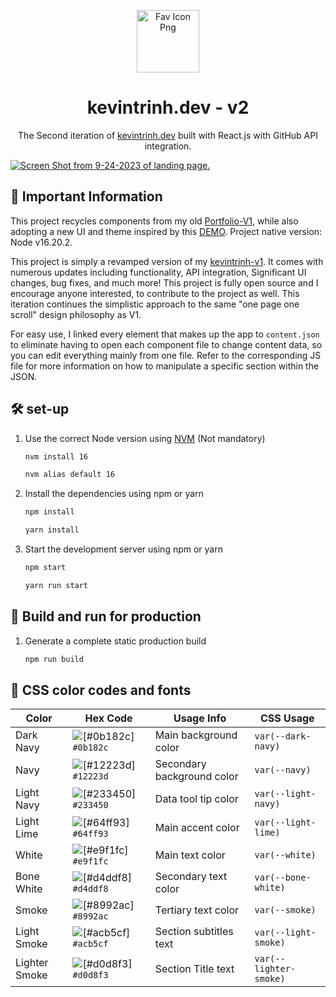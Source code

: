 <p align="center">
  <a href="https://www.kevintrinh.dev" target="_blank">
    <img alt="Fav Icon Png" src="https://github.com/KevinTrinh1227/Reactfolio/blob/master/public/assets/readme-icon.png" width="100"/>
  </a>
</p>
<h1 align="center">
  kevintrinh.dev - v2
</h1>
<p align="center">
  The Second iteration of <a href="https://www.kevintrinh.dev" target="_blank">kevintrinh.dev</a> built with React.js with GitHub API integration.
</p>

<a href="https://www.kevintrinh.dev" target="_blank">
  <img alt="Screen Shot from 9-24-2023 of landing page." src="https://github.com/KevinTrinh1227/Reactfolio/blob/master/public/assets/screenshot.png">
</a>

## 📌 Important Information

This project recycles components from my old [Portfolio-V1](https://www.kevintrinh-v1.netlify.app), while also adopting a new UI and theme inspired by this [DEMO](https://steam-portfolio-demo.vercel.app/). Project native version: Node v16.20.2.

This project is simply a revamped version of my [kevintrinh-v1](https://www.kevintrinh-v1.netlify.app). It comes with numerous updates including functionality, API integration, Significant UI changes, bug fixes, and much more! This project is fully open source and I encourage anyone interested, to contribute to the project as well. This iteration continues the simplistic approach to the same "one page one scroll" design philosophy as V1.

For easy use, I linked every element that makes up the app to `content.json` to eliminate having to open each component file to change content data, so you can edit everything mainly from one file. Refer to the corresponding JS file for more information on how to manipulate a specific section within the JSON.

## 🛠 set-up

1. Use the correct Node version using [NVM](https://github.com/nvm-sh/nvm) (Not mandatory)

   ```sh
   nvm install 16
   ```

   ```sh
   nvm alias default 16
   ```

2. Install the dependencies using npm or yarn

   ```sh
   npm install
   ```

   ```sh
   yarn install
   ```

3. Start the development server using npm or yarn

   ```sh
   npm start
   ```

   ```sh
   yarn run start
   ```

## 🚀 Build and run for production

1. Generate a complete static production build

   ```sh
   npm run build
   ```

## 🎨 CSS color codes and fonts

| Color         | Hex Code                                                             | Usage Info                 | CSS Usage              |
| ------------- | -------------------------------------------------------------------- | -------------------------- | ---------------------- |
| Dark Navy     | ![[#0b182c]](https://via.placeholder.com/10/0b182c?text=+) `#0b182c` | Main background color      | `var(--dark-navy)`     |
| Navy          | ![[#12223d]](https://via.placeholder.com/10/12223d?text=+) `#12223d` | Secondary background color | `var(--navy)`          |
| Light Navy    | ![[#233450]](https://via.placeholder.com/10/233450?text=+) `#233450` | Data tool tip color        | `var(--light-navy)`    |
| Light Lime    | ![[#64ff93]](https://via.placeholder.com/10/64ff93?text=+) `#64ff93` | Main accent color          | `var(--light-lime)`    |
| White         | ![[#e9f1fc]](https://via.placeholder.com/10/e9f1fc?text=+) `#e9f1fc` | Main text color            | `var(--white)`         |
| Bone White    | ![[#d4ddf8]](https://via.placeholder.com/10/d4ddf8?text=+) `#d4ddf8` | Secondary text color       | `var(--bone-white)`    |
| Smoke         | ![[#8992ac]](https://via.placeholder.com/10/8992ac?text=+) `#8992ac` | Tertiary text color        | `var(--smoke)`         |
| Light Smoke   | ![[#acb5cf]](https://via.placeholder.com/10/acb5cf?text=+) `#acb5cf` | Section subtitles text     | `var(--light-smoke)`   |
| Lighter Smoke | ![[#d0d8f3]](https://via.placeholder.com/10/d0d8f3?text=+) `#d0d8f3` | Section Title text         | `var(--lighter-smoke)` |
